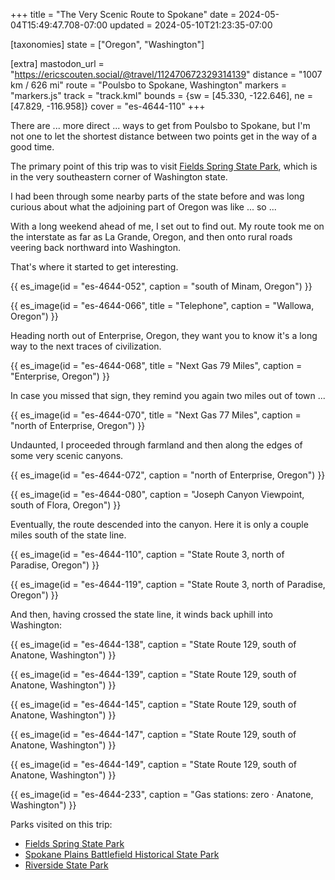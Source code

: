+++
title = "The Very Scenic Route to Spokane"
date = 2024-05-04T15:49:47.708-07:00
updated = 2024-05-10T21:23:35-07:00

[taxonomies]
state = ["Oregon", "Washington"]

[extra]
mastodon_url = "https://ericscouten.social/@travel/112470672329314139"
distance = "1007 km / 626 mi"
route = "Poulsbo to Spokane, Washington"
markers = "markers.js"
track = "track.kml"
bounds = {sw = [45.330, -122.646], ne = [47.829, -116.958]}
cover = "es-4644-110"
+++

There are ... more direct ... ways to get from Poulsbo to Spokane, but I'm not one to let the shortest distance between two points get in the way of a good time.

<!-- more -->

The primary point of this trip was to visit [Fields Spring State Park](https://146parks.blog/fields-spring/), which is in the very southeastern corner of Washington state.

I had been through some nearby parts of the state before and was long curious about what the adjoining part of Oregon was like ... so ...

With a long weekend ahead of me, I set out to find out. My route took me on the interstate as far as La Grande, Oregon, and then onto rural roads veering back northward into Washington.

That's where it started to get interesting.

{{ es_image(id = "es-4644-052", caption = "south of Minam, Oregon") }}

{{ es_image(id = "es-4644-066", title = "Telephone", caption = "Wallowa, Oregon") }}

Heading north out of Enterprise, Oregon, they want you to know it's a long way to the next traces of civilization.

{{ es_image(id = "es-4644-068", title = "Next Gas 79 Miles", caption = "Enterprise, Oregon") }}

In case you missed that sign, they remind you again two miles out of town ...

{{ es_image(id = "es-4644-070", title = "Next Gas 77 Miles", caption = "north of Enterprise, Oregon") }}

Undaunted, I proceeded through farmland and then along the edges of some very scenic canyons.

{{ es_image(id = "es-4644-072", caption = "north of Enterprise, Oregon") }}

{{ es_image(id = "es-4644-080", caption = "Joseph Canyon Viewpoint, south of Flora, Oregon") }}

Eventually, the route descended into the canyon. Here it is only a couple miles south of the state line.

{{ es_image(id = "es-4644-110", caption = "State Route 3, north of Paradise, Oregon") }}

{{ es_image(id = "es-4644-119", caption = "State Route 3, north of Paradise, Oregon") }}

And then, having crossed the state line, it winds back uphill into Washington:

{{ es_image(id = "es-4644-138", caption = "State Route 129, south of Anatone, Washington") }}

{{ es_image(id = "es-4644-139", caption = "State Route 129, south of Anatone, Washington") }}

{{ es_image(id = "es-4644-145", caption = "State Route 129, south of Anatone, Washington") }}

{{ es_image(id = "es-4644-147", caption = "State Route 129, south of Anatone, Washington") }}

{{ es_image(id = "es-4644-149", caption = "State Route 129, south of Anatone, Washington") }}

{{ es_image(id = "es-4644-233", caption = "Gas stations: zero · Anatone, Washington") }}

Parks visited on this trip:

* [Fields Spring State Park](https://146parks.blog/fields-spring/)
* [Spokane Plains Battlefield Historical State Park](https://146parks.blog/spokane-plains-battlefield/)
* [Riverside State Park](https://146parks.blog/riverside/)
